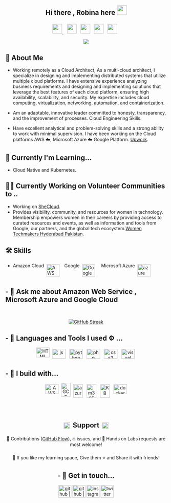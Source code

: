 <div align="center"> 
   <h2 align="center">Hi there , Robina here <img src="https://github.com/RobinaMirbahar/RobinaMirbahar/blob/main/ProfileImages/Hi-Robina.gif" height="30" width="30"> </h2></div>
  
###

<div align="center">
<p align='center'>
   <a href="https://www.linkedin.com/in/robinamirbahar/"><img height="30" src="https://github.com/RobinaMirbahar/RobinaMirbahar/blob/main/SVG/Social/linkedin-icon-2.svg">                </a>&nbsp;&nbsp;
    <a href="https://twitter.com/robinamirbahar"><img height="30" src="https://github.com/RobinaMirbahar/RobinaMirbahar/blob/main/SVG/Social/twitter-6.svg"></a>&nbsp;&nbsp;
   <a href="https://instagram.com/she.cloud"><img height="30" src="https://github.com/RobinaMirbahar/RobinaMirbahar/blob/main/SVG/Social/instagram-2-1.svg"></a>&nbsp;&nbsp;
   <a href="https://www.youtube.com/channel/UCDLDKrHW-Q7lpNbTypkW0vA"><img height="30" src="https://github.com/RobinaMirbahar/RobinaMirbahar/blob/main/SVG/Streaming/youtube-icon.svg"></a>&nbsp;&nbsp;
   <a href="https://www.twitch.tv/robinamirbahar"><img height="30" src="https://github.com/RobinaMirbahar/RobinaMirbahar/blob/main/SVG/Streaming/twitch-purple.svg"></a>&nbsp;&nbsp;
</p>
</div>
<p align='center'>
      <img align="center"><img src="https://github.com/RobinaMirbahar/RobinaMirbahar/blob/main/ProfileImages/BannerGithub.gif">
</p>
</div>

## 🚀 About Me
-  Working remotely as a Cloud Architect, As a multi-cloud architect, I specialize in designing and implementing distributed systems that utilize multiple cloud platforms. I have extensive experience analyzing business requirements and designing and implementing solutions that leverage the best features of each cloud platform, ensuring high availability, scalability, and security. My expertise includes cloud computing, virtualization, networking, automation, and containerization.

- Am an adaptable, innovative leader committed to honesty, transparency, and the improvement of processes. Cloud Engineering Skills.

- Have excellent analytical and problem-solving skills and a strong ability to work with minimal supervision. I have been working on the Cloud platforms AWS ☁️, Microsoft Azure ☁️ Google Platform. [Upwork](https://www.upwork.com). 

## 🧠 Currently I'm Learning...
-   Cloud Native and Kubernetes.

##  👩‍💻 Currently Working on Volunteer Communities to ..
-  Working on [SheCloud](https://github.com/SheCloud). 
-  Provides visibility, community, and resources for women in technology. Membership empowers women in their careers by providing access to curated resources and events, as well as information and tools from Google, our partners, and the global tech ecosystem.[Women Techmakers Hyderabad Pakistan](https://www.linkedin.com/company/women-techmaker-hyderabad-pakistan). 


## 🛠 Skills
- Amazon Cloud <img src="https://github.com/RobinaMirbahar/RobinaMirbahar/blob/main/SVG/Services/amazonaws.svg" alt="AWS" height='40' style="vertical-align:top; margin:4px">&nbsp;&nbsp; Google <img src="https://github.com/RobinaMirbahar/RobinaMirbahar/blob/main/SVG/Services/googlecloud.svg" alt="Google" height='40' style="vertical-align:top; margin:4px"> &nbsp;&nbsp; Microsoft Azure <img src="https://github.com/RobinaMirbahar/RobinaMirbahar/blob/main/SVG/Services/microsoftazure.svg" alt="azure" height='40' style="vertical-align:top; margin:4px">


## - 💬 Ask me about Amazon Web Service , Microsoft Azure and Google Cloud
<br />

<div align="center">
   
[![GitHub Streak](https://streak-stats.demolab.com?user=Robina%20Mirbahar&theme=dracula)](https://git.io/streak-stats)

   
</div>

###
## - 🔭 Languages and Tools I used ⚙️ ...

<div align="left">
<p align="center">
   <img src="https://github.com/RobinaMirbahar/RobinaMirbahar/blob/main/SVG/Languages/html-1.svg" alt="HTML" style="vertical-align:top margin:6px 4px" width="42" height="30">  
   <img src="https://github.com/RobinaMirbahar/RobinaMirbahar/blob/main/SVG/Languages/logo-javascript.svg" alt="js" style="vertical-align:top; margin:4px" width="42" height="30">
   <img src="https://github.com/RobinaMirbahar/RobinaMirbahar/blob/main/SVG/Languages/python-5.svg" alt="python" style="vertical-align:top; margin:4px" width="42" height="30">
   <img src="https://github.com/RobinaMirbahar/RobinaMirbahar/blob/main/SVG/Languages/php-1.svg" alt="php" style="vertical-align:top; margin:4px" width="42" height="30">
   <img src="https://github.com/RobinaMirbahar/RobinaMirbahar/blob/main/SVG/Languages/css-3.svg" alt="css3" style="vertical-align:top; margin:4px" width="42" height="30">
   <img src="https://github.com/RobinaMirbahar/RobinaMirbahar/blob/main/SVG/Tools/visual-studio-code-1.svg" alt="visual" style="vertical-align:top; margin:4px" width="42" height="30">

</div>

## - 🚧 I build with...
<div align="left">
<p align="center">
   <img src="https://github.com/RobinaMirbahar/RobinaMirbahar/blob/main/SVG/Services/aws-2.svg" alt="AWS" style="vertical-align:top; margin:4px" width="42" height="30">
   <img src="https://github.com/RobinaMirbahar/RobinaMirbahar/blob/main/SVG/Services/google-cloud-1.svg" alt="GCP" style="vertical-align:top margin:6px 4px" width="30" height="42">  
  <img src="https://github.com/RobinaMirbahar/RobinaMirbahar/blob/main/SVG/Services/azure-1.svg" alt="azure" style="vertical-align:top; margin:4px" width="30" height="42">
    <img src="https://github.com/RobinaMirbahar/RobinaMirbahar/blob/main/SVG/Services/office365.svg" alt="m365" style="vertical-align:top; margin:4px" width="30" height="42">
   <img src="https://github.com/RobinaMirbahar/RobinaMirbahar/blob/main/SVG/Services/kubernets.svg" alt="KB" style="vertical-align:top; margin:4px" width="30" height="42">
        <img src="https://github.com/RobinaMirbahar/RobinaMirbahar/blob/main/SVG/Services/docker-3.svg" alt="docker" style="vertical-align:top; margin:4px" width="42" height="30">
</p>
</div>

###

<div align="center">
<br />
<h2 align="center"><img src="https://github.com/RobinaMirbahar/RobinaMirbahar/blob/main/SVG/Social/facebook-love.svg" alt="love" style="vertical-align:top; margin:4px" width="20" height="20"> Support <img src="https://github.com/RobinaMirbahar/RobinaMirbahar/blob/main/SVG/Social/facebook-love.svg" alt="love" style="vertical-align:top; margin:4px" width="20" height="20"></h2>


<p align="center">🎀 Contributions (<a href="https://guides.github.com/introduction/flow" title="GitHub flow">GitHub Flow</a>), 🔥 issues, and 🥮 Hands on Labs requests are most welcome!</p>

###
<div align="center">
<p align="center">💙 If you like my learning space, Give them ⭐ and Share it with friends!</p>
</p>
</div>

###

## - 💬 Get in touch...

[<img align="center" src='https://github.com/RobinaMirbahar/RobinaMirbahar/blob/main/SVG/Social/github-icon.svg' alt="github | Github" height='40' width='40'>](https://github.com/robinamirbahar) 
[<img align="center" src='https://github.com/RobinaMirbahar/RobinaMirbahar/blob/main/SVG/Social/linkedin.svg' alt="github | Github" height='40' width='40'>](https://www.linkedin.com/in/robinamirbahar)
[<img align="center" src='https://github.com/RobinaMirbahar/RobinaMirbahar/blob/main/SVG/Social/instagram.svg' alt='instagram' height='40' >](https://www.instagram.com/she.cloud) 
[<img align="center" src='https://github.com/RobinaMirbahar/RobinaMirbahar/blob/main/SVG/Social/twitter.svg' alt='twitter' height='40'>](https://www.twitter.com/robinamirbahar) 
   

